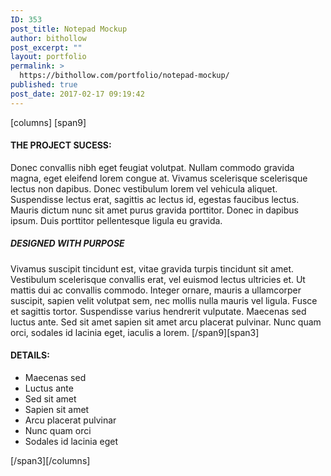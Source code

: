 ```yaml
---
ID: 353
post_title: Notepad Mockup
author: bithollow
post_excerpt: ""
layout: portfolio
permalink: >
  https://bithollow.com/portfolio/notepad-mockup/
published: true
post_date: 2017-02-17 09:19:42
---
```

[columns] [span9]
<h4>THE PROJECT SUCESS:</h4>
Donec convallis nibh eget feugiat volutpat. Nullam commodo gravida magna, eget eleifend lorem congue at. Vivamus scelerisque scelerisque lectus non dapibus. Donec vestibulum lorem vel vehicula aliquet. Suspendisse lectus erat, sagittis ac lectus id, egestas faucibus lectus. Mauris dictum nunc sit amet purus gravida porttitor. Donec in dapibus ipsum. Duis porttitor pellentesque ligula eu gravida.
<h5>DESIGNED WITH PURPOSE</h5>
Vivamus suscipit tincidunt est, vitae gravida turpis tincidunt sit amet. Vestibulum scelerisque convallis erat, vel euismod lectus ultricies et. Ut mattis dui ac convallis commodo. Integer ornare, mauris a ullamcorper suscipit, sapien velit volutpat sem, nec mollis nulla mauris vel ligula. Fusce et sagittis tortor. Suspendisse varius hendrerit vulputate. Maecenas sed luctus ante. Sed sit amet sapien sit amet arcu placerat pulvinar. Nunc quam orci, sodales id lacinia eget, iaculis a lorem.
[/span9][span3]
<h4>DETAILS:</h4>
<ul>
 	<li>Maecenas sed</li>
 	<li>Luctus ante</li>
 	<li>Sed sit amet</li>
 	<li>Sapien sit amet</li>
 	<li>Arcu placerat pulvinar</li>
 	<li>Nunc quam orci</li>
 	<li>Sodales id lacinia eget</li>
</ul>
[/span3][/columns]